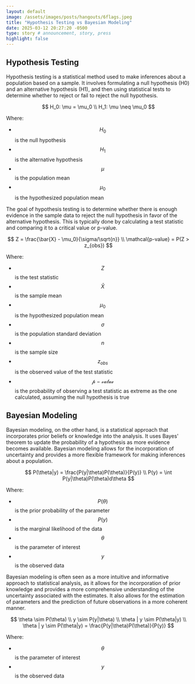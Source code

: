 ```yaml
---
layout: default
image: /assets/images/posts/hangouts/6flags.jpeg
title: "Hypothesis Testing vs Bayesian Modeling"
date: 2025-03-12 20:27:20 -0500
type: story # announcement, story, press
highlight: false
---
```


## Hypothesis Testing
Hypothesis testing is a statistical method used to make inferences about a population based on a sample. It involves formulating a null hypothesis (H0) and an alternative hypothesis (H1), and then using statistical tests to determine whether to reject or fail to reject the null hypothesis.

$$
H_0: \mu = \mu_0 \\
H_1: \mu \neq \mu_0
$$

Where:
- $$H_0$$ is the null hypothesis
- $$H_1$$ is the alternative hypothesis
- $$\mu$$ is the population mean
- $$\mu_0$$ is the hypothesized population mean

The goal of hypothesis testing is to determine whether there is enough evidence in the sample data to reject the null hypothesis in favor of the alternative hypothesis. This is typically done by calculating a test statistic and comparing it to a critical value or p-value.

$$
Z = \frac{\bar{X} - \mu_0}{\sigma/\sqrt{n}} \\
\mathcal{p-value} = P(Z > z_{obs})
$$

Where:
- $$Z$$ is the test statistic
- $$\bar{X}$$ is the sample mean
- $$\mu_0$$ is the hypothesized population mean
- $$\sigma$$ is the population standard deviation
- $$n$$ is the sample size
- $$z_{obs}$$ is the observed value of the test statistic
- $$\mathcal{p-value}$$ is the probability of observing a test statistic as extreme as the one calculated, assuming the null hypothesis is true

## Bayesian Modeling
Bayesian modeling, on the other hand, is a statistical approach that incorporates prior beliefs or knowledge into the analysis. It uses Bayes' theorem to update the probability of a hypothesis as more evidence becomes available. Bayesian modeling allows for the incorporation of uncertainty and provides a more flexible framework for making inferences about a population.

$$
P(\theta|y) = \frac{P(y|\theta)P(\theta)}{P(y)} \\
P(y) = \int P(y|\theta)P(\theta)d\theta
$$

Where:
- $$P(\theta)$$ is the prior probability of the parameter
- $$P(y)$$ is the marginal likelihood of the data
- $$\theta$$ is the parameter of interest
- $$y$$ is the observed data

Bayesian modeling is often seen as a more intuitive and informative approach to statistical analysis, as it allows for the incorporation of prior knowledge and provides a more comprehensive understanding of the uncertainty associated with the estimates. It also allows for the estimation of parameters and the prediction of future observations in a more coherent manner.

$$
\theta \sim P(\theta) \\
y \sim P(y|\theta) \\
\theta | y \sim P(\theta|y) \\
\theta | y \sim P(\theta|y) = \frac{P(y|\theta)P(\theta)}{P(y)}
$$

Where:
- $$\theta$$ is the parameter of interest
- $$y$$ is the observed data

